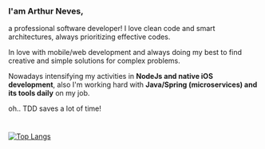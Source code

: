### I'am Arthur Neves,

a professional software developer! I love clean code and smart architectures, always prioritizing effective codes.

In love with mobile/web development and always doing my best to find creative and simple solutions for complex problems.

Nowadays intensifying my activities in **NodeJs and native iOS development**, also I'm working hard with **Java/Spring (microservices) and its tools daily** on my job.

oh.. TDD saves a lot of time!

#
[![Top Langs](https://github-readme-stats.vercel.app/api/top-langs/?username=arthurnvs&layout=compact)](https://github.com/anuraghazra/github-readme-stats) 
